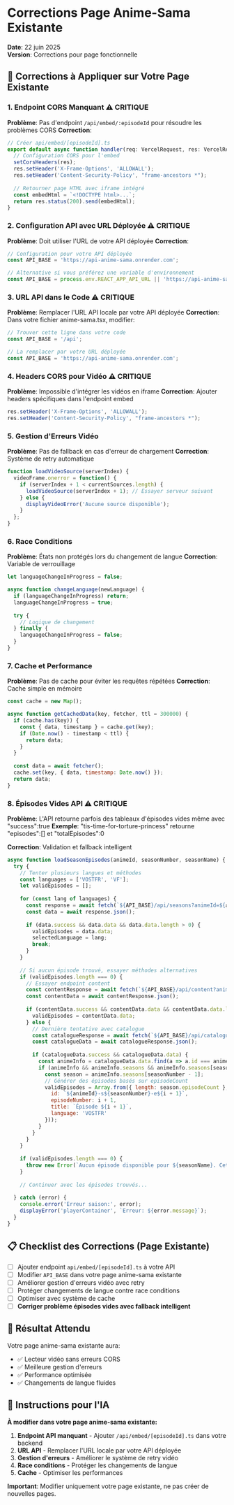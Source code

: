 # Corrections Page Anime-Sama Existante
**Date**: 22 juin 2025  
**Version**: Corrections pour page fonctionnelle

## 🔧 Corrections à Appliquer sur Votre Page Existante

### 1. **Endpoint CORS Manquant** ⚠️ CRITIQUE
**Problème**: Pas d'endpoint `/api/embed/:episodeId` pour résoudre les problèmes CORS
**Correction**: 
```typescript
// Créer api/embed/[episodeId].ts
export default async function handler(req: VercelRequest, res: VercelResponse) {
  // Configuration CORS pour l'embed
  setCorsHeaders(res);
  res.setHeader('X-Frame-Options', 'ALLOWALL');
  res.setHeader('Content-Security-Policy', "frame-ancestors *");
  
  // Retourner page HTML avec iframe intégré
  const embedHtml = `<!DOCTYPE html>...`;
  return res.status(200).send(embedHtml);
}
```

### 2. **Configuration API avec URL Déployée** ⚠️ CRITIQUE
**Problème**: Doit utiliser l'URL de votre API déployée
**Correction**:
```javascript
// Configuration pour votre API déployée
const API_BASE = 'https://api-anime-sama.onrender.com';

// Alternative si vous préférez une variable d'environnement
const API_BASE = process.env.REACT_APP_API_URL || 'https://api-anime-sama.onrender.com';
```

### 3. **URL API dans le Code** ⚠️ CRITIQUE
**Problème**: Remplacer l'URL API locale par votre API déployée
**Correction**: Dans votre fichier anime-sama.tsx, modifier:
```javascript
// Trouver cette ligne dans votre code
const API_BASE = '/api';

// La remplacer par votre URL déployée
const API_BASE = 'https://api-anime-sama.onrender.com';
```

### 4. **Headers CORS pour Vidéo** ⚠️ CRITIQUE
**Problème**: Impossible d'intégrer les vidéos en iframe
**Correction**: Ajouter headers spécifiques dans l'endpoint embed
```typescript
res.setHeader('X-Frame-Options', 'ALLOWALL');
res.setHeader('Content-Security-Policy', "frame-ancestors *");
```

### 5. **Gestion d'Erreurs Vidéo**
**Problème**: Pas de fallback en cas d'erreur de chargement
**Correction**: Système de retry automatique
```javascript
function loadVideoSource(serverIndex) {
  videoFrame.onerror = function() {
    if (serverIndex + 1 < currentSources.length) {
      loadVideoSource(serverIndex + 1); // Essayer serveur suivant
    } else {
      displayVideoError('Aucune source disponible');
    }
  };
}
```

### 6. **Race Conditions**
**Problème**: États non protégés lors du changement de langue
**Correction**: Variable de verrouillage
```javascript
let languageChangeInProgress = false;

async function changeLanguage(newLanguage) {
  if (languageChangeInProgress) return;
  languageChangeInProgress = true;
  
  try {
    // Logique de changement
  } finally {
    languageChangeInProgress = false;
  }
}
```

### 7. **Cache et Performance**
**Problème**: Pas de cache pour éviter les requêtes répétées
**Correction**: Cache simple en mémoire
```javascript
const cache = new Map();

async function getCachedData(key, fetcher, ttl = 300000) {
  if (cache.has(key)) {
    const { data, timestamp } = cache.get(key);
    if (Date.now() - timestamp < ttl) {
      return data;
    }
  }
  
  const data = await fetcher();
  cache.set(key, { data, timestamp: Date.now() });
  return data;
}
```

### 8. **Épisodes Vides API** ⚠️ CRITIQUE
**Problème**: L'API retourne parfois des tableaux d'épisodes vides même avec "success":true
**Exemple**: "tis-time-for-torture-princess" retourne "episodes":[] et "totalEpisodes":0

**Correction**: Validation et fallback intelligent
```javascript
async function loadSeasonEpisodes(animeId, seasonNumber, seasonName) {
  try {
    // Tenter plusieurs langues et méthodes
    const languages = ['VOSTFR', 'VF'];
    let validEpisodes = [];
    
    for (const lang of languages) {
      const response = await fetch(`${API_BASE}/api/seasons?animeId=${animeId}&seasonNumber=${seasonNumber}&language=${lang}`);
      const data = await response.json();
      
      if (data.success && data.data && data.data.length > 0) {
        validEpisodes = data.data;
        selectedLanguage = lang;
        break;
      }
    }
    
    // Si aucun épisode trouvé, essayer méthodes alternatives
    if (validEpisodes.length === 0) {
      // Essayer endpoint content
      const contentResponse = await fetch(`${API_BASE}/api/content?animeId=${animeId}&type=episodes`);
      const contentData = await contentResponse.json();
      
      if (contentData.success && contentData.data && contentData.data.length > 0) {
        validEpisodes = contentData.data;
      } else {
        // Dernière tentative avec catalogue
        const catalogueResponse = await fetch(`${API_BASE}/api/catalogue?search=${animeId}`);
        const catalogueData = await catalogueResponse.json();
        
        if (catalogueData.success && catalogueData.data) {
          const animeInfo = catalogueData.data.find(a => a.id === animeId);
          if (animeInfo && animeInfo.seasons && animeInfo.seasons[seasonNumber - 1]) {
            const season = animeInfo.seasons[seasonNumber - 1];
            // Générer des épisodes basés sur episodeCount
            validEpisodes = Array.from({ length: season.episodeCount }, (_, i) => ({
              id: `${animeId}-s${seasonNumber}-e${i + 1}`,
              episodeNumber: i + 1,
              title: `Épisode ${i + 1}`,
              language: 'VOSTFR'
            }));
          }
        }
      }
    }
    
    if (validEpisodes.length === 0) {
      throw new Error(`Aucun épisode disponible pour ${seasonName}. Cet anime pourrait ne pas être encore disponible.`);
    }
    
    // Continuer avec les épisodes trouvés...
    
  } catch (error) {
    console.error('Erreur saison:', error);
    displayError('playerContainer', `Erreur: ${error.message}`);
  }
}
```

## 📋 Checklist des Corrections (Page Existante)

- [ ] Ajouter endpoint `api/embed/[episodeId].ts` à votre API
- [ ] Modifier `API_BASE` dans votre page anime-sama existante
- [ ] Améliorer gestion d'erreurs vidéo avec retry
- [ ] Protéger changements de langue contre race conditions
- [ ] Optimiser avec système de cache
- [ ] **Corriger problème épisodes vides avec fallback intelligent**

## 🎯 Résultat Attendu

Votre page anime-sama existante aura:
- ✅ Lecteur vidéo sans erreurs CORS
- ✅ Meilleure gestion d'erreurs
- ✅ Performance optimisée
- ✅ Changements de langue fluides

## 📝 Instructions pour l'IA

**À modifier dans votre page anime-sama existante:**

1. **Endpoint API manquant** - Ajouter `/api/embed/[episodeId].ts` dans votre backend
2. **URL API** - Remplacer l'URL locale par votre API déployée
3. **Gestion d'erreurs** - Améliorer le système de retry vidéo
4. **Race conditions** - Protéger les changements de langue
5. **Cache** - Optimiser les performances

**Important**: Modifier uniquement votre page existante, ne pas créer de nouvelles pages.